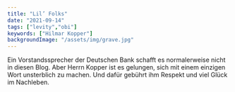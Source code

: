 ```yaml
---
title: "Lil’ Folks"
date: "2021-09-14"
tags: ["levity","obi"]
keywords: ["Hilmar Kopper"]
backgroundImage: "/assets/img/grave.jpg"
---
```

Ein Vorstandssprecher der Deutschen Bank schafft es normalerweise nicht in diesen Blog. Aber Herrn Kopper ist es gelungen, sich mit einem einzigen Wort unsterblich zu machen. Und dafür gebührt ihm Respekt und viel Glück im Nachleben.